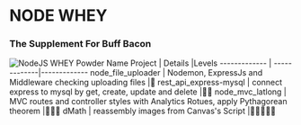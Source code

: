 # NODE WHEY
### The Supplement For Buff Bacon

![NodeJS WHEY Powder](https://github.com/samiti3d/node-whey/blob/main/nodewhey2.png)
Name Project  | Details      |Levels
------------- | -------------|-------------
node_file_uploader  | Nodemon, ExpressJs and Middleware checking uploading files |💊
rest_api_express-mysql  | connect express to mysql by get, create, update and delete |💊💊
node_mvc_latlong  | MVC routes and controller styles with Analytics Rotues, apply Pythagorean theorem |💊💊💊
dMath  | reassembly images from Canvas's Script |💊💊💊💊💊
